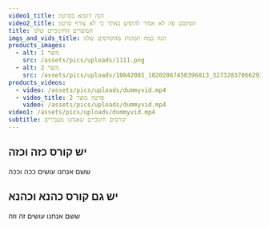 ```yaml
---
video1_title: הנה דוגמא בסרטון
video2_title: הטקסט פה לא אמור להופיע באתר כי לא צורף סרטון
title: המוצרים החינוכיים שלנו
imgs_and_vids_title: הנה כמה תמונות מהקורסים שלנו
products_images:
  - alt: מוצר 1
    src: /assets/pics/uploads/1111.png
  - alt: מוצר 2
    src: /assets/pics/uploads/10842085_10202867450396813_327328370662932325_o.jpg
products_videos:
  - video: /assets/pics/uploads/dummyvid.mp4
  - video_title: סרטון מוצר 2
    video: /assets/pics/uploads/dummyvid.mp4
video1: /assets/pics/uploads/dummyvid.mp4
subtitle: קורסים חינוכיים שאנחנו מעבירים
---
```


## יש קורס כזה וכזה

ששם אנחנו עושים ככה וככה

## יש גם קורס כהנא וכהנא

ששם אנחנו עושים זה וזה

